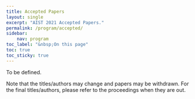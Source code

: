 ```yaml
---
title: Accepted Papers
layout: single
excerpt: "AIST 2021 Accepted Papers."
permalink: /program/accepted/
sidebar: 
    nav: program
toc_label: "&nbsp;On this page"
toc: true
toc_sticky: true
---
```


To be defined.<br>

Note that the titles/authors may change and papers may be withdrawn. 
For the final titles/authors, please refer to the proceedings when they are out.

<!--
## Data Analysis and Machine Learning

### LNCS

Gradient-based adversarial attacks on categorical sequence models via traversing an embedded world<br/>
<i>Ivan Fursov, Alexey Zaytsev, Nikita Klyuchnikov, Andrey Kravchenko and Evgeny Burnaev</i>

Bayesian Filtering in a Latent Space to Predict Bank Net Income from Acquiring<br/>
<i>Evgeny Burnaev</i>

Human Action Recognition for Boxing Training Simulator<br/>
<i>Anton Broilovskiy and Ilya Makarov</i>

New Properties Of The Data Distillation Method When Working With Tabular Data<br/>
<i>Dmitry Medvedev and Alexander Dyakonov</i>

Unsupervised anomaly detection for semi-structured sequence healthcare data<br/>
<i>Victoria Snorovikhina and Alexey Zaytsev</i>

Advanced data recognition technique for real-time sand monitoring systems<br/>
<i>Artem Appalonov, Yulia Maslennikova and Artem Khasanov</i>

Russia on the Global Artificial Intelligence Scene<br/>
<i>Dmitry Kochetkov, Aliaksandr Birukou and Anna Ermolayeva</i>

---------------------------------------------

### CCIS

Interpretation of 3D CNNs for Brain MRI Data Classification<br/>
<i>Maxim Kan, Ruslan Aliev, Anna Rudenko, Nikita Petrashen, Nikita Drobyshev, Ekaterina Kondrateva, Maxim Sharaev, Alexander Bernstein and Evgeny Burnaev</i>

A Comparison of Neural Networks Architectures for Diacritics Restoration<br/>
<i>Eduard Klyshinsky and Olesya Karpik</i>

Object-Attribute Biclustering for Elimination of Missing Genotypes in Ischemic Stroke Data<br/>
<i>Dmitry Ignatov, Gennady Khvorykh, Stefan Nikolic, Makhmud Shaban and Fouzi Takelait</i>


## Computer Vision

### LNCS

Deep Learning on Point Clouds for False Positive Reduction at Nodule Detection in Chest CT Scans<br/>
<i>Ivan Drokin and Elena Ericheva</i>

Semi-Automatic Manga Colorization using Conditional Adversarial Networks<br/>
<i>Maksim Golyadkin and Ilya Makarov</i>

Automated Image and Video Quality Assessment for Computational Video Editing<br/>
<i>Konstantin Lomotin and Ilya Makarov</i>

Identifying user interests and habits using object detection and semantic segmentation models<br/>
<i>Petr Gladilin and Valeria Volokha</i>

---------------------------------------------

### CCIS

Efficient Group-based Cohesion Prediction in Images using Facial Descriptors<br/>
<i>Ilya Gavrikov and Andrey Savchenko</i>

Automatic Grading of Knee Osteoarthritis from Plain Radiographs using Densely Connected Convolutional Networks<br/>
<i>Alexey Mikhaylichenko and Yana Demyanenko</i>

A Novel Approach to Measurement of the Transverse Velocity of the Large-Scale Objects<br/>
<i>Ivan Goncharov, Alexey Mikhaylichenko and Anatoly Kleschenkov</i>

Unsupervised training of denoising networks<br/>
<i>Alexey Kovalenko and Yana Demyanenko</i>

## Natural Language Processing

### LNCS

ELMo and BERT in semantic change detection for Russian<br/>
<i>Yuliya Trofimova, Julia Rodina, Andrey Kutuzov and Ekaterina Artemova</i>

RST Discourse Parser for Russian: Experimental Study of Deep Learning Models<br/>
<i>Elena Chistova, Artem Shelmanov, Dina Pisarevskaya, Maria Kobozeva, Svetlana Toldova, Alexander Panchenko and Ivan Smirnov</i>

Do topics make a metaphor? Topic modeling for metaphor identification and analysis in Russian<br/>
<i>Yulia Badryzlova, Anastasia Nikiforova and Olga Lyashevskaya</i>

Generating Sport Summaries: A Case Study for Russian<br/>
<i>Valentin Malykh, Denis Porplenko and Elena Tutubalina</i>

DaNetQA: a yes/no Question Answering Dataset for the Russian Language<br/>
<i>Ekaterina Artemova, Taisiya Glushkova, Alexey Machnev and Dmitry Ignatov</i>

BERT for Sequence-to-Sequence Multi-Label Text Classification<br/>
<i>Ramil Yarullin and Pavel Serdyukov</i>

Ensemble-based commercial buildings facades photographs classifier<br/>
<i>Aleksei Samarin and Valentin Malykh</i>

Automatic emotion identification in russian text messages<br/>
<i>Marina Kazyulina, Aleksandr Babii and Alexey Malafeev</i>

A Comparative Study of Feature Types for Age-Based Text Classification<br/>
<i>Anna Glazkova, Yury Egorov and Maksim Glazkov</i>

Automatic Generation of Annotated Collection for Recognition of Sentiment Frames<br/>
<i>Yuliana Solomatina and Natalia Loukachevitch</i>

Metagraph based approach for neural text question generation<br/>
<i>Marina Belyanova, Sergey Chernobrovkin, Igor Latkin and Yuriy Gapanyuk</i>

Abstractive Summarization of Russian News Learning on Quality Media<br/>
<i>Daniil Chernyshev and Boris Dobrov</i>

---------------------------------------------

### CCIS

Detecting Automatically Managed Accounts in Online Social Networks: Graph Embedding Approach<br/>
<i>Ilia Karpov and Ekaterina Glazkova</i>

Federated Learning in Named Entity Recognition<br/>
<i>Efim Luboshnikov and Ilya Makarov</i>

Semantic Recommendation System for Bilingual Corpus of Academic Papers<br/>
<i>Anna Safaryan, Petr Filchenkov, Weijia Yan, Andrey Kutuzov and Irina Nikishina</i>

Prediction of News Popularity via Keywords Extraction and Trends Tracking<br/>
<i>Alexander Pugachev, Anton Voronov and Ilya Makarov</i>

Methods for Verification of Sentiment frames<br/>
<i>Irina Matueva and Natalia Loukachevitch</i>

A Multi-task Learning Approach to Text Simplification<br/>
<i>Anna Dmitrieva and Jörg Tiedemann</i>

E-hypertext Media Topic Model with Automatic Label Assignment<br/>
<i>Olga Mitrofanova, Anna Kriukova, Valery Shulginov and Vadim Shulginov</i>

Convolutional Variational Autoencoders for Audio Feature Representation in Speech Recognition Systems<br/>
<i>Olga Yakovenko and Ivan Bondarenko</i>

Did You Just Assume My Vector? Detecting Gender Stereotypes in Word Embeddings<br/>
<i>Amir Bakarov</i>

Investigating the robustness of reading difficulty models for Russian educational texts<br/>
<i>Ulyana Isaeva and Alexey Sorokin</i>


## Social Network Analysis

### LNCS

Linking Friends in Social Networks using HashTag Attributes<br/>
<i>Olga Gerasimova and Viktoriia Syomochkina</i>

Emotional analysis of Russian texts using emojis in social networks<br/>
<i>Anatoliy Surikov and Evgeniia Egorova</i>

Community Detection Based on the Nodes Role in a Network: the Telegram Platform Case<br/>
<i>Kseniia Tikhomirova and Ilya Makarov</i>

Study Of Strategies For Disseminating Information In Social Networks Using Simulation Tools<br/>
<i>Alexander Usanin, Ilya Zimin and Elena Zamyatina</i>


---------------------------------------------

### CCIS

Organizational networks revisited: longitudinal approach<br/>
<i>Antonina Milekhina, Valentina Kuskova and Elena Artyukhova.</i>

How Minimal Degree of the Social Graph Aﬀects Eﬃciency of an Organization<br/>
<i>Ilya Samonenko, Tamara Voznesenskaya and Rostislav Yavorskiy</i>

## Theoretical Machine Learning and Optimization

### LNCS

Fast Approximation Algorithms for Stabbing Special Families of Line Segments with Equal Disks<br/>
<i>Konstantin Kobylkin</i>

Lower bound polynomial fast procedure for the Resource Constrained Project Scheduling Problem tested on PSPLIB instances<br/>
<i>Edward Gimadi, Evgenii Goncharov and Alexander Shtepa</i>

---------------------------------------------

### CCIS

An Effective Algorithm for the Three-Stage Facility Location Problem on a Tree-Like Network<br/>
<i>Edward Kh. Gimadi and Aleksandr Shevyakov</i>

On asymptotically optimal solvability of Euclidean Max m-k-Cycles Cover Problem<br/>
<i>Edward Kh. Gimadi and Ivan A. Rykov</i>


## Process Mining


### LNCS

Data and Reference Semantic-Based Simulator of DB-nets with the Use of Renew Tool<br/>
<i>Anton Rigin and Sergey Shershakov</i>

Checking Conformance between Colored Petri Nets and Event Logs<br/>
<i>Julio Cesar Carrasquel, Khalil Mecheraoui and Irina Lomazova</i>


---------------------------------------------

### CCIS

Educational Data Mining for Prediction of Academically Risky Students Depending on their Temperamen<br/>
<i>Elena Shadrina, Olga Oshmarina and Marianna Korenkova</i>

-->
